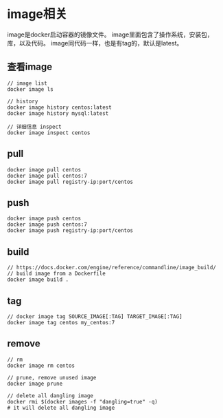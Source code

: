 # image相关

image是docker启动容器的镜像文件。
image里面包含了操作系统，安装包，库，以及代码。
image同代码一样，也是有tag的，默认是latest。

## 查看image

```
// image list
docker image ls

// history
docker image history centos:latest
docker image history mysql:latest

// 详细信息 inspect
docker image inspect centos
```

## pull

```
docker image pull centos
docker image pull centos:7
docker image pull registry-ip:port/centos
```

## push

```
docker image push centos
docker image push centos:7
docker image push registry-ip:port/centos
```

## build

```
// https://docs.docker.com/engine/reference/commandline/image_build/
// build image from a Dockerfile
docker image build .
```

## tag

```
// docker image tag SOURCE_IMAGE[:TAG] TARGET_IMAGE[:TAG]
docker image tag centos my_centos:7
```

## remove

```
// rm
docker image rm centos

// prune, remove unused image
docker image prune

// delete all dangling image
docker rmi $(docker images -f "dangling=true" -q)
# it will delete all dangling image
```